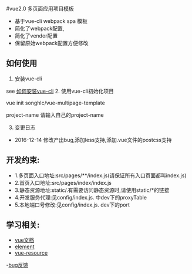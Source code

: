 #vue2.0 多页面应用项目模板
- 基于vue-cli webpack spa 模板
- 简化了webpack配置,
- 简化了vendor配置
- 保留原始webpack配置方便修改

## 如何使用

1. 安装vue-cli

see [如何安装vue-cli](https://github.com/vuejs/vue-cli)
2. 使用vue-cli初始化项目

vue init songhlc/vue-multipage-template <project-name>

project-name 请输入自己的project-name

3. 变更日志
- 2016-12-14 修改产出bug,添加less支持,添加.vue文件的postcss支持

## 开发约束:
- 1.多页面入口地址:src/pages/**/index.js(请保证所有入口页面都叫index.js)
- 2.首页入口地址:src/pages/index/index.js
- 3.静态资源地址:static/.有需要访问静态资源时,请使用static/*的链接
- 4.开发服务代理:见config/index.js. 中dev下的proxyTable
- 5.本地端口号修改:见config/index.js. dev下的port

## 学习相关:
- [vue文档](http://cn.vuejs.org/)
- [element](http://element.eleme.io/)
- [vue-resource](https://github.com/pagekit/vue-resource)

-[bug反馈](https://github.com/songhlc/vue-multipage-template/issues)